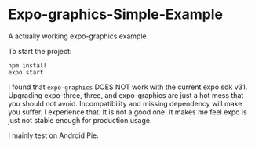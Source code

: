 # Expo-graphics-Simple-Example
A actually working expo-graphics example

To start the project:
```
npm install
expo start
```

I found that `expo-graphics` DOES NOT work with the current expo sdk v31. Upgrading expo-three, three, and expo-graphics are just a hot mess that you should not avoid. Incompatibility and missing dependency will make you suffer. I experience that. It is not a good one. It makes me feel expo is just not stable enough for production usage. 

I mainly test on Android Pie.
